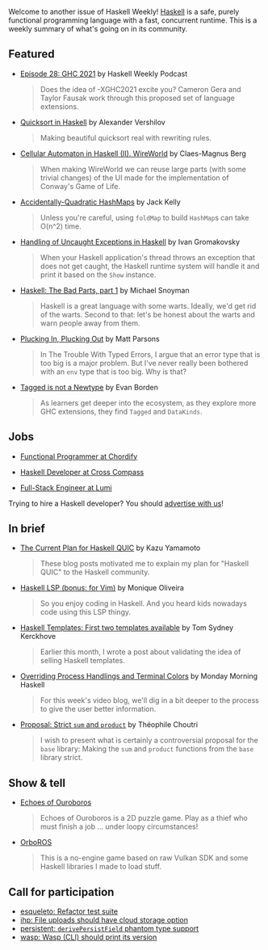 Welcome to another issue of Haskell Weekly!
[Haskell](https://www.haskell.org) is a safe, purely functional programming language with a fast, concurrent runtime.
This is a weekly summary of what's going on in its community.

## Featured

- [Episode 28: GHC 2021](https://haskellweekly.news/episode/28.html) by Haskell Weekly Podcast
  > Does the idea of -XGHC2021 excite you? Cameron Gera and Taylor Fausak work through this proposed set of language extensions.

- [Quicksort in Haskell](https://qnikst.github.io/posts/2020-10-18-quicksort.html) by Alexander Vershilov
  > Making beautiful quicksort real with rewriting rules.

- [Cellular Automaton in Haskell (II). WireWorld](https://herebeseaswines.net/essays/2020-10-23-wireworld) by Claes-Magnus Berg
  > When making WireWorld we can reuse large parts (with some trivial changes) of the UI made for the implementation of Conway's Game of Life.

- [Accidentally-Quadratic HashMaps](http://jackkelly.name/blog/archives/2020/10/16/accidentally-quadratic_hashmaps/index.html) by Jack Kelly
  > Unless you're careful, using `foldMap` to build `HashMap`s can take O(n^2) time.

- [Handling of Uncaught Exceptions in Haskell](https://serokell.io/blog/uncaught-exception-handling) by Ivan Gromakovsky
  > When your Haskell application's thread throws an exception that does not get caught, the Haskell runtime system will handle it and print it based on the `Show` instance.

- [Haskell: The Bad Parts, part 1](https://www.snoyman.com/blog/2020/10/haskell-bad-parts-1) by Michael Snoyman
  > Haskell is a great language with some warts. Ideally, we'd get rid of the warts. Second to that: let's be honest about the warts and warn people away from them.

- [Plucking In, Plucking Out](https://www.parsonsmatt.org/2020/10/27/plucking_in_plucking_out.html) by Matt Parsons
  > In The Trouble With Typed Errors, I argue that an error type that is too big is a major problem. But I've never really been bothered with an `env` type that is too big. Why is that?

- [Tagged is not a Newtype](https://tech.freckle.com/2020/10/26/tagged-is-not-a-newtype/) by Evan Borden
  > As learners get deeper into the ecosystem, as they explore more GHC extensions, they find `Tagged` and `DataKinds`.

## Jobs

- [Functional Programmer at Chordify](https://jobs.chordify.net/functional-programmer/en)

- [Haskell Developer at Cross Compass](https://np.reddit.com/r/haskell/comments/jibcz7/job_cross_compass_is_hiring_haskell_developers/)

- [Full-Stack Engineer at Lumi](https://www.lumi.com/jobs/full-stack-engineer)

Trying to hire a Haskell developer?
You should [advertise with us](https://haskellweekly.news/advertising.html)!

## In brief

- [The Current Plan for Haskell QUIC](https://kazu-yamamoto.hatenablog.jp/entry/2020/10/23/141648) by Kazu Yamamoto
  > These blog posts motivated me to explain my plan for "Haskell QUIC" to the Haskell community.

- [Haskell LSP (bonus: for Vim)](https://dev.to/moniquelive/haskell-lsp-bonus-for-vim-4nlj) by Monique Oliveira
  > So you enjoy coding in Haskell. And you heard kids nowadays code using this LSP thingy.

- [Haskell Templates: First two templates available](https://cs-syd.eu/posts/2020-10-23-haskell-templates-first-two-templates) by Tom Sydney Kerckhove
  > Earlier this month, I wrote a post about validating the idea of selling Haskell templates.

- [Overriding Process Handlings and Terminal Colors](https://mmhaskell.com/blog/2020/10/26/overriding-process-handlings-and-terminal-colors) by Monday Morning Haskell
  > For this week's video blog, we'll dig in a bit deeper to the process to give the user better information.

- [Proposal: Strict `sum` and `product`](https://mail.haskell.org/pipermail/libraries/2020-October/030862.html) by Théophile Choutri
  > I wish to present what is certainly a controversial proposal for the `base` library: Making the `sum` and `product` functions from the `base` library strict.

## Show & tell

- [Echoes of Ouroboros](https://ldjam.com/events/ludum-dare/47/echoes-of-ouroboros)
  > Echoes of Ouroboros is a 2D puzzle game. Play as a thief who must finish a job ... under loopy circumstances!

- [OrboROS](https://ldjam.com/events/ludum-dare/47/orboros)
  > This is a no-engine game based on raw Vulkan SDK and some Haskell libraries I made to load stuff.

## Call for participation

-   [esqueleto: Refactor test suite](https://github.com/bitemyapp/esqueleto/issues/217)
-   [ihp: File uploads should have cloud storage option](https://github.com/digitallyinduced/ihp/issues/516)
-   [persistent: `derivePersistField` phantom type support](https://github.com/yesodweb/persistent/issues/1137)
-   [wasp: Wasp (CLI) should print its version](https://github.com/wasp-lang/wasp/issues/102)
